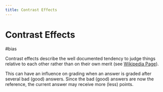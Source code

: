 ```yaml
---
title: Contrast Effects
---
```


# Contrast Effects

#bias

Contrast effects describe the well documented tendency to judge things relative to each other rather than on their own merit (see [Wikipedia Page](https://en.wikipedia.org/wiki/Contrast_effect)).

This can have an influence on grading when an answer is graded after several bad (good) answers. Since the bad (good) answers are now the reference, the current answer may receive more (less) points.